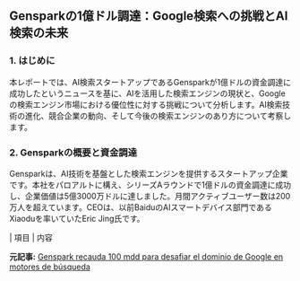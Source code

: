 ## Gensparkの1億ドル調達：Google検索への挑戦とAI検索の未来

### 1. はじめに

本レポートでは、AI検索スタートアップであるGensparkが1億ドルの資金調達に成功したというニュースを基に、AIを活用した検索エンジンの現状と、Googleの検索エンジン市場における優位性に対する挑戦について分析します。AI検索技術の進化、競合企業の動向、そして今後の検索エンジンのあり方について考察します。

### 2. Gensparkの概要と資金調達

Gensparkは、AI技術を基盤とした検索エンジンを提供するスタートアップ企業です。本社をパロアルトに構え、シリーズAラウンドで1億ドルの資金調達に成功し、企業価値は5億3000万ドルに達しました。月間アクティブユーザー数は200万人を超えています。CEOは、以前BaiduのAIスマートデバイス部門であるXiaoduを率いていたEric Jing氏です。

| 項目 | 内容 

**元記事:** [Genspark recauda 100 mdd para desafiar el dominio de Google en motores de búsqueda](https://tuinterfaz.mx/noticias/22/18046/genspark-recauda-100-mdd-para-desafiar-el-dominio-de-google-en-motores-de-busqueda/)